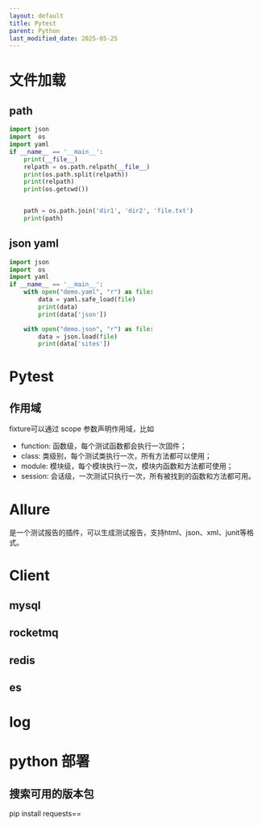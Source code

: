 ```yaml
---
layout: default
title: Pytest
parent: Python
last_modified_date: 2025-05-25
---
```


# 文件加载

## path

```python
import json
import  os
import yaml
if __name__ == '__main__':
    print(__file__)
    relpath = os.path.relpath(__file__)
    print(os.path.split(relpath))
    print(relpath)
    print(os.getcwd())


    path = os.path.join('dir1', 'dir2', 'file.txt')
    print(path)
```

## json yaml
```python
import json
import  os
import yaml
if __name__ == '__main__':
    with open("demo.yaml", "r") as file:
        data = yaml.safe_load(file)
        print(data)
        print(data['json'])

    with open("demo.json", "r") as file:
        data = json.load(file)
        print(data['sites'])
```


# Pytest

## 作用域
fixture可以通过 scope 参数声明作用域，比如

- function: 函数级，每个测试函数都会执行一次固件；
- class: 类级别，每个测试类执行一次，所有方法都可以使用；
- module: 模块级，每个模块执行一次，模块内函数和方法都可使用；
- session: 会话级，一次测试只执行一次，所有被找到的函数和方法都可用。

# Allure

是一个测试报告的插件，可以生成测试报告，支持html、json、xml、junit等格式。

# Client


## mysql


## rocketmq


## redis


## es


# log


# python 部署

## 搜索可用的版本包
pip install requests==
